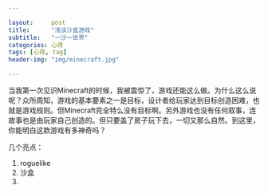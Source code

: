 ```yaml
---

layout:     post
title:      "浅谈沙盒游戏"
subtitle:   "一沙一世界"
categories: 心得
tags: [心得, tag]
header-img: "img/minecraft.jpg"

---
```


当我第一次见识Minecraft的时候，我被震惊了，游戏还能这么做。为什么这么说呢？众所周知，游戏的基本要素之一是目标，设计者给玩家达到目标创造困难，也就是游戏规则。但Minecraft完全特么没有目标啊。另外游戏也没有任何叙事，连故事也是由玩家自己创造的。但只要盖了房子玩下去，一切又那么自然。到这里，你能明白这款游戏有多神奇吗？

几个亮点：

1. roguelike
2. 沙盒
3. 